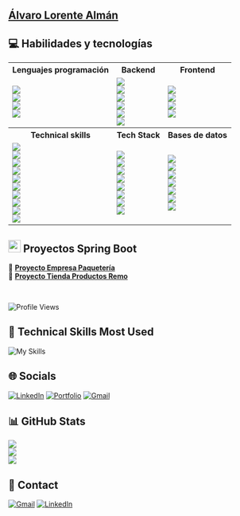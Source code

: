 ## <a href="https://alvaroloal.github.io/">Álvaro Lorente Almán</a>
## 💻 Habilidades y tecnologías
<div align="left">
<table>
  <tr>
    <th>Lenguajes programación</th>
    <th>Backend</th>
    <th>Frontend</th>
  </tr>
  <tr>
    <td>
      <img src="https://img.shields.io/badge/Java-★★★★☆-ED8B00?style=plastic&logo=openjdk&logoColor=ED8B00" /><br />
      <img src="https://img.shields.io/badge/Python-★★☆☆☆-3776AB?style=plastic&logo=python&logoColor=default" /><br />
      <img src="https://img.shields.io/badge/JavaScript-★★★☆☆-F7DF1E?style=plastic&logo=javascript&logoColor=default" /><br />
      <img src="https://img.shields.io/badge/TypeScript-★★★☆☆-3178C6?style=plastic&logo=typescript&logoColor=default" />
    </td>
    <td>
      <img src="https://img.shields.io/badge/Spring_Boot-★★★★☆-6DB33F?style=plastic&logo=spring-boot&logoColor=default" /><br />
      <img src="https://img.shields.io/badge/FastAPI-★★☆☆☆-009688?style=plastic&logo=fastapi&logoColor=default" /><br />
      <img src="https://img.shields.io/badge/Node.js-★★★☆☆-339933?style=plastic&logo=node.js&logoColor=default" /><br />
      <img src="https://img.shields.io/badge/Docker-★★★☆☆-2496ED?style=plastic&logo=docker&logoColor=default" /><br />
      <img src="https://img.shields.io/badge/Express-★★☆☆☆-000000?style=plastic&logo=express&logoColor=default" /><br />
      <img src="https://img.shields.io/badge/npm-★★★☆☆-CB3837?style=plastic&logo=npm&logoColor=CB3837" />
    </td>
    <td>
      <img src="https://img.shields.io/badge/Angular-★★★★☆-DD0031?style=plastic&logo=angular&logoColor=DD0031" /><br />
      <img src="https://img.shields.io/badge/Flutter-★★★☆☆-02569B?style=plastic&logo=flutter&logoColor=02569B" /><br />
      <img src="https://img.shields.io/badge/Astro-★★☆☆☆-FF5D01?style=plastic&logo=astro&logoColor=FF5D01" /><br />
      <img src="https://img.shields.io/badge/Thymeleaf-★★★☆☆-005F0F?style=plastic&logo=thymeleaf&logoColor=005F0F" />
    </td>
  </tr>
  <tr>
    <th>Technical skills</th> 
    <th>Tech Stack</th>
    <th>Bases de datos</th> 
  </tr>
  <tr>
    <td>
      <img src="https://img.shields.io/badge/HTML5-★★★★☆-E34F26?style=plastic&logo=html5&logoColor=default" /><br />
      <img src="https://img.shields.io/badge/CSS3-★★★★☆-1572B6?style=plastic&logo=css3&logoColor=1572B6" /><br />
      <img src="https://img.shields.io/badge/Bootstrap-★★★☆☆-7952B3?style=plastic&logo=bootstrap&logoColor=default" /><br />
      <img src="https://img.shields.io/badge/Tailwind_CSS-★★★☆☆-06B6D4?style=plastic&logo=tailwindcss&logoColor=default" /><br />
      <img src="https://img.shields.io/badge/TypeORM-★★★☆☆-FF5733?style=plastic&logo=typeorm&logoColor=FF5733" /><br />
      <img src="https://img.shields.io/badge/JPA-★★★☆☆-007396?style=plastic&logo=java&logoColor=default" /><br />
      <img src="https://img.shields.io/badge/JUnit-★★★☆☆-25A162?style=plastic&logo=java&logoColor=default" /><br />
      <img src="https://img.shields.io/badge/Swagger-★★★★☆-85EA2D?style=plastic&logo=swagger&logoColor=default" /><br />
      <img src="https://img.shields.io/badge/OpenAPI-★★★★☆-6BA539?style=plastic&logo=openapiinitiative&logoColor=default" /><br />
      <img src="https://img.shields.io/badge/REST-★★★★☆-FF5733?style=plastic&logo=apachespark&logoColor=default" />
    </td>
    <td> 
      <img src="https://img.shields.io/badge/GitHub-★★★☆☆-181717?style=plastic&logo=github&logoColor=default" /><br />
      <img src="https://img.shields.io/badge/Android%20Studio-★★☆☆☆-3DDC84?style=plastic&logo=androidstudio&logoColor=default" /><br />
      <img src="https://img.shields.io/badge/Postman-★★★☆☆-FF6C37?style=plastic&logo=postman&logoColor=default" /><br />
      <img src="https://img.shields.io/badge/GitFlow-★★★☆☆-F05032?style=plastic&logo=git&logoColor=default" /><br />
      <img src="https://img.shields.io/badge/Docker%20Compose-★★★☆☆-2496ED?style=plastic&logo=docker&logoColor=default" /><br />
      <img src="https://img.shields.io/badge/VSCode-★★★★☆-007ACC?style=plastic&logo=vscode&logoColor=default" /><br />
      <img src="https://img.shields.io/badge/IntelliJ_IDEA-★★★☆☆-1F6B75?style=plastic&logo=intellijidea&logoColor=white" /><br />
      <img src="https://img.shields.io/badge/Figma-★★★☆☆-F24E1E?style=plastic&logo=figma&logoColor=default" />
    </td>
    <td> 
      <img src="https://img.shields.io/badge/MongoDB-★★★☆☆-47A248?style=plastic&logo=mongodb&logoColor=default" /><br />
      <img src="https://img.shields.io/badge/PostgreSQL-★★★☆☆-336791?style=plastic&logo=postgresql&logoColor=default" /><br />
      <img src="https://img.shields.io/badge/Hibernate-★★★☆☆-59666C?style=plastic&logo=hibernate&logoColor=59666C" /><br />
      <img src="https://img.shields.io/badge/MySQL-★★★☆☆-4479A1?style=plastic&logo=mysql&logoColor=4479A1" /><br />
      <img src="https://img.shields.io/badge/DBeaver-★★★☆☆-372923?style=plastic&logo=dbeaver&logoColor=372923" /><br />
      <img src="https://img.shields.io/badge/pgAdmin-★★★☆☆-336791?style=plastic&logo=postgresql&logoColor=default" /><br />
      <img src="https://img.shields.io/badge/Oracle-★★★☆☆-F80000?style=plastic&logo=oracle&logoColor=default" />
    </td>
  </tr>
</table>


</div>

## <img src="https://img.icons8.com/color/48/000000/spring-logo.png" alt="spring logo" width="25" height="25"/> Proyectos Spring Boot
🔹 **[Proyecto Empresa Paquetería](https://github.com/alvaroloal/proyecto-paquetes)**  
🔹 **[Proyecto Tienda Productos Remo](https://github.com/alvaroloal/proyecto-tienda-remo)**  

<!--## <img src="https://upload.wikimedia.org/wikipedia/commons/c/cf/Angular_full_color_logo.svg" alt="angular logo" width="25" height="25"/> Aplicaciones web Angular -->

<!-- ## <img src="https://img.icons8.com/color/48/flutter.png" alt="flutter logo" width="25" height="25"/> Aplicaciones móvil Flutter --> <br /> 
![Profile Views](https://komarev.com/ghpvc/?username=alvaroloal&color=blue)
## 🚀 Technical Skills Most Used  
![My Skills](https://skillicons.dev/icons?i=java,python,html,css,js,ts,dart,spring,angular,flutter,fastapi,github,vscode,idea)

## 🌐 Socials
[![LinkedIn](https://img.shields.io/badge/LinkedIn-0077B5?style=flat&logo=linkedin&logoColor=white)](https://linkedin.com/in/álvaro-lorente-almán-729634281)
[![Portfolio](https://img.shields.io/badge/Portfolio-FF6F00?style=flat&logo=firefox-browser&logoColor=white)](https://alvaroloal.github.io/)
[![Gmail](https://img.shields.io/badge/Gmail-D14836?style=flat&logo=gmail&logoColor=white)](mailto:alorentealman@gmail.com?Subject=Contacto%20desde%20GitHub)


## 📊 GitHub Stats
![](https://github-readme-stats.vercel.app/api?username=alvaroloal&theme=tokyonight&hide_border=false&include_all_commits=false&count_private=false)<br/>
![](https://github-readme-streak-stats.herokuapp.com/?user=alvaroloal&theme=tokyonight&hide_border=false)<br/>
![](https://github-readme-stats.vercel.app/api/top-langs/?username=alvaroloal&theme=tokyonight&hide_border=false&include_all_commits=false&count_private=false&layout=compact)

<!--## 🏆 GitHub Trophies
![](https://github-profile-trophy.vercel.app/?username=alvaroloal&theme=tokyonight&no-frame=false&no-bg=true&margin-w=4)
 
## 🔝 Top Contributed Repo
![](https://github-contributor-stats.vercel.app/api?username=alvaroloal&limit=5&theme=tokyonight&combine_all_yearly_contributions=true)
-->

## 📩 Contact
[![Gmail](https://img.shields.io/badge/Gmail-D14836?style=flat&logo=gmail&logoColor=white)](mailto:alorentealman@gmail.com?Subject=Contacto%20desde%20GitHub)
[![LinkedIn](https://img.shields.io/badge/LinkedIn-0077B5?style=flat&logo=linkedin&logoColor=white)](https://linkedin.com/in/álvaro-lorente-almán-729634281)




